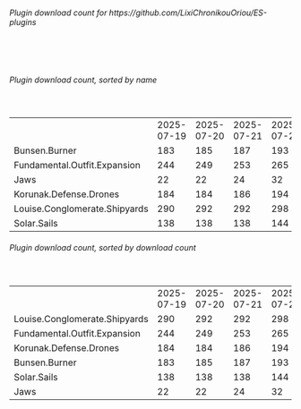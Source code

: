 <h6>Plugin download count for https://github.com/LixiChronikouOriou/ES-plugins</h6><br>
<br>
<h6>Plugin download count, sorted by name</h6><sub><sup><br>
<table>
	<tr>
		<td></td>
		<td>2025-07-19</td>
		<td>2025-07-20</td>
		<td>2025-07-21</td>
		<td>2025-07-22</td>
		<td>2025-07-23</td>
		<td>2025-07-24</td>
		<td>2025-07-25</td>
		<td>today +</td>
	</tr>
	<tr>
		<td>Bunsen.Burner</td>
		<td>183</td>
		<td>185</td>
		<td>187</td>
		<td>193</td>
		<td>195</td>
		<td>195</td>
		<td>195</td>
		<td></td>
	</tr>
	<tr>
		<td>Fundamental.Outfit.Expansion</td>
		<td>244</td>
		<td>249</td>
		<td>253</td>
		<td>265</td>
		<td>267</td>
		<td>269</td>
		<td>269</td>
		<td></td>
	</tr>
	<tr>
		<td>Jaws</td>
		<td>22</td>
		<td>22</td>
		<td>24</td>
		<td>32</td>
		<td>34</td>
		<td>36</td>
		<td>36</td>
		<td></td>
	</tr>
	<tr>
		<td>Korunak.Defense.Drones</td>
		<td>184</td>
		<td>184</td>
		<td>186</td>
		<td>194</td>
		<td>196</td>
		<td>196</td>
		<td>196</td>
		<td></td>
	</tr>
	<tr>
		<td>Louise.Conglomerate.Shipyards</td>
		<td>290</td>
		<td>292</td>
		<td>292</td>
		<td>298</td>
		<td>300</td>
		<td>304</td>
		<td>304</td>
		<td></td>
	</tr>
	<tr>
		<td>Solar.Sails</td>
		<td>138</td>
		<td>138</td>
		<td>138</td>
		<td>144</td>
		<td>146</td>
		<td>146</td>
		<td>146</td>
		<td></td>
	</tr>
</table>
</sub></sup>
<h6>Plugin download count, sorted by download count</h6><sub><sup><br>
<table>
	<tr>
		<td></td>
		<td>2025-07-19</td>
		<td>2025-07-20</td>
		<td>2025-07-21</td>
		<td>2025-07-22</td>
		<td>2025-07-23</td>
		<td>2025-07-24</td>
		<td>2025-07-25</td>
		<td>today +</td>
	</tr>
	<tr>
		<td>Louise.Conglomerate.Shipyards</td>
		<td>290</td>
		<td>292</td>
		<td>292</td>
		<td>298</td>
		<td>300</td>
		<td>304</td>
		<td>304</td>
		<td></td>
	</tr>
	<tr>
		<td>Fundamental.Outfit.Expansion</td>
		<td>244</td>
		<td>249</td>
		<td>253</td>
		<td>265</td>
		<td>267</td>
		<td>269</td>
		<td>269</td>
		<td></td>
	</tr>
	<tr>
		<td>Korunak.Defense.Drones</td>
		<td>184</td>
		<td>184</td>
		<td>186</td>
		<td>194</td>
		<td>196</td>
		<td>196</td>
		<td>196</td>
		<td></td>
	</tr>
	<tr>
		<td>Bunsen.Burner</td>
		<td>183</td>
		<td>185</td>
		<td>187</td>
		<td>193</td>
		<td>195</td>
		<td>195</td>
		<td>195</td>
		<td></td>
	</tr>
	<tr>
		<td>Solar.Sails</td>
		<td>138</td>
		<td>138</td>
		<td>138</td>
		<td>144</td>
		<td>146</td>
		<td>146</td>
		<td>146</td>
		<td></td>
	</tr>
	<tr>
		<td>Jaws</td>
		<td>22</td>
		<td>22</td>
		<td>24</td>
		<td>32</td>
		<td>34</td>
		<td>36</td>
		<td>36</td>
		<td></td>
	</tr>
</table>
</sub></sup>
